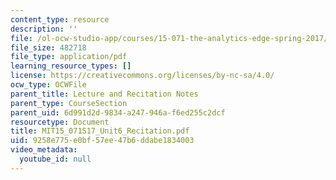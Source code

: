 ```yaml
---
content_type: resource
description: ''
file: /ol-ocw-studio-app/courses/15-071-the-analytics-edge-spring-2017/9258e775e0bf57ee47b6ddabe1834003_MIT15_071S17_Unit6_Recitation.pdf
file_size: 482718
file_type: application/pdf
learning_resource_types: []
license: https://creativecommons.org/licenses/by-nc-sa/4.0/
ocw_type: OCWFile
parent_title: Lecture and Recitation Notes
parent_type: CourseSection
parent_uid: 6d991d2d-9834-a247-946a-f6ed255c2dcf
resourcetype: Document
title: MIT15_071S17_Unit6_Recitation.pdf
uid: 9258e775-e0bf-57ee-47b6-ddabe1834003
video_metadata:
  youtube_id: null
---
```

